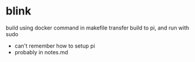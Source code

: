 # blink

build using docker command in makefile
transfer build to pi, and run with sudo
 - can't remember how to setup pi
 - probably in notes.md